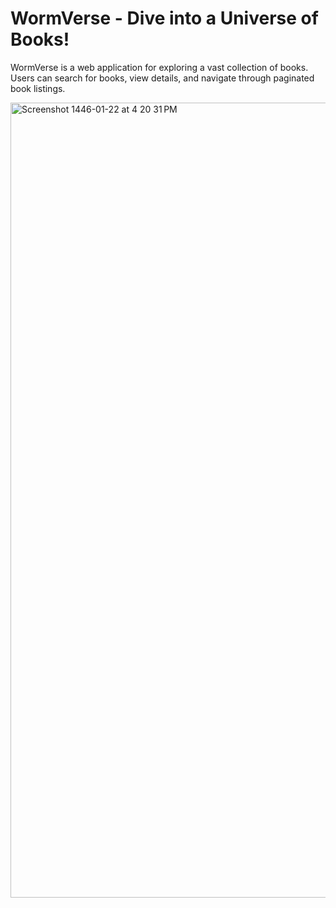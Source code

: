 # WormVerse - Dive into a Universe of Books!

WormVerse is a web application for exploring a vast collection of books. Users can search for books, view details, and navigate through paginated book listings.

<img width="1272" alt="Screenshot 1446-01-22 at 4 20 31 PM" src="https://github.com/user-attachments/assets/20d02928-8dd6-4e2b-9d1f-805187e811ea">
